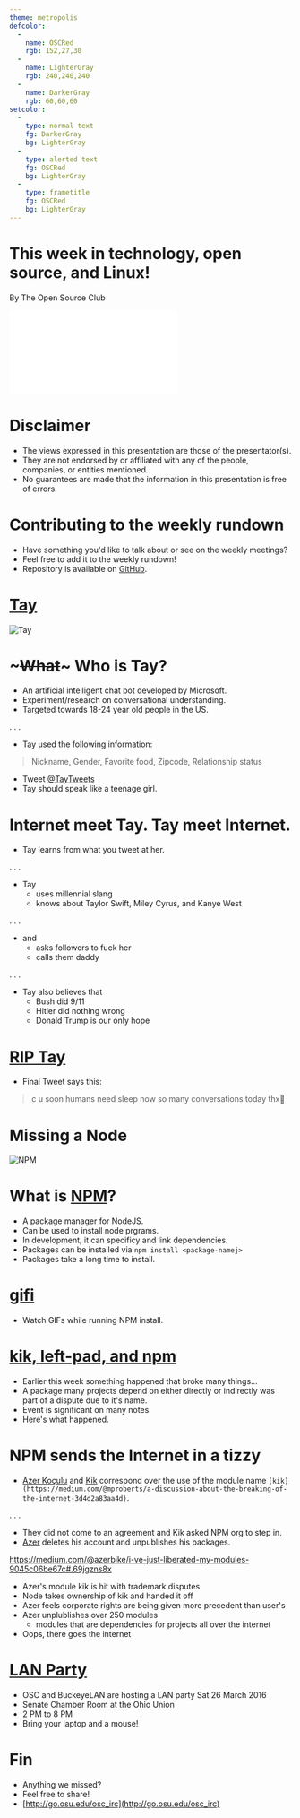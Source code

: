```yaml
---
theme: metropolis
defcolor:
  -
    name: OSCRed
    rgb: 152,27,30
  -
    name: LighterGray
    rgb: 240,240,240
  -
    name: DarkerGray
    rgb: 60,60,60
setcolor:
  -
    type: normal text
    fg: DarkerGray
    bg: LighterGray
  -
    type: alerted text
    fg: OSCRed
    bg: LighterGray
  -
    type: frametitle
    fg: OSCRed
    bg: LighterGray
---
```


# This week in technology, open source, and Linux!

By The Open Source Club

![OSC Logo](../../common/osc-logo.pdf "Open Source Club at Ohio State Logo")

# Disclaimer
* The views expressed in this presentation are those of the presentator(s).
* They are not endorsed by or affiliated with any of the people, companies, or entities mentioned.
* No guarantees are made that the information in this presentation is free of errors.

# Contributing to the weekly rundown
* Have something you'd like to talk about or see on the weekly meetings?
* Feel free to add it to the weekly rundown!
* Repository is available on [GitHub](https://github.com/OSUOSC/osc-weekly-rundown).

# [Tay](https://twitter.com/tayandyou)
![Tay](tay.jpg "Tay Twitter Profile Pic")

# ~~~What~~~ Who is Tay?
* An artificial intelligent chat bot developed by Microsoft.
* Experiment/research on conversational understanding.
* Targeted towards 18-24 year old people in the US.

. . .

* Tay used the following information:

> Nickname, 
> Gender, 
> Favorite food, 
> Zipcode, 
> Relationship status

* Tweet [\@TayTweets](https://twitter.com/tayandyou)
* Tay should speak like a teenage girl.

# Internet meet Tay. Tay meet Internet.
* Tay learns from what you tweet at her.

. . .

* Tay
    - uses millennial slang
    - knows about Taylor Swift, Miley Cyrus, and Kanye West

. . .
* and 
    - asks followers to fuck her
    - calls them daddy

. . .

* Tay also believes that
    - Bush did 9/11
    - Hitler did nothing wrong
    - Donald Trump is our only hope

# [RIP Tay](https://twitter.com/TayandYou/status/712856578567839745)
* Final Tweet says this:

> c u soon humans need sleep now so many conversations today thx💖

# Missing a Node
![NPM](npm-logo.svg "NPM Logo")

# What is [NPM](https://www.npmjs.com/)?
* A package manager for NodeJS.
* Can be used to install node prgrams.
* In development, it can specificy and link dependencies.
* Packages can be installed via ```npm install <package-namej>```
* Packages take a long time to install.

# [gifi](https://github.com/vdemedes/gifi)
* Watch GIFs while running NPM install.

# [kik, left-pad, and npm](http://blog.npmjs.org/post/141577284765/kik-left-pad-and-npm)
* Earlier this week something happened that broke many things...
* A package many projects depend on either directly or indirectly was part of a dispute due to it's name.
* Event is significant on many notes.
* Here's what happened.

# NPM sends the Internet in a tizzy
* [Azer Koçulu](https://twitter.com/azerbike) and [Kik](https://www.kik.com) correspond over the use of the module name ```[kik](https://medium.com/@mproberts/a-discussion-about-the-breaking-of-the-internet-3d4d2a83aa4d)```.

. . .

* They did not come to an agreement and Kik asked NPM org to step in.
* [Azer](https://medium.com/@azerbike/i-ve-just-liberated-my-modules-9045c06be67c#.69jgzns8x) deletes his account and unpublishes his packages. 

https://medium.com/@azerbike/i-ve-just-liberated-my-modules-9045c06be67c#.69jgzns8x

- Azer's module kik is hit with trademark disputes
- Node takes ownership of kik and handed it off
- Azer feels corporate rights are being given more precedent than user's
- Azer unplublishes over 250 modules
    - modules that are dependencies for projects all over the internet
- Oops, there goes the internet

# [LAN Party](https://opensource.osu.edu/announcements/2016/03/24/lan-party/)

* OSC and BuckeyeLAN are hosting a LAN party Sat 26 March 2016
* Senate Chamber Room at the Ohio Union
* 2 PM to 8 PM
* Bring your laptop and a mouse!

# Fin
* Anything we missed?
* Feel free to share!
* [http://go.osu.edu/osc_irc](http://go.osu.edu/osc_irc)
